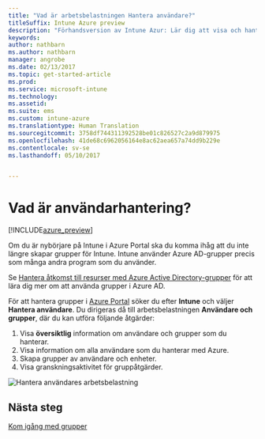 ```yaml
---
title: "Vad är arbetsbelastningen Hantera användare?"
titleSuffix: Intune Azure preview
description: "Förhandsversion av Intune Azur: Lär dig att visa och hantera användare med Microsoft Intune och Azure."
keywords: 
author: nathbarn
ms.author: nathbarn
manager: angrobe
ms.date: 02/13/2017
ms.topic: get-started-article
ms.prod: 
ms.service: microsoft-intune
ms.technology: 
ms.assetid: 
ms.suite: ems
ms.custom: intune-azure
ms.translationtype: Human Translation
ms.sourcegitcommit: 3758df744311392528be01c826527c2a9d879975
ms.openlocfilehash: 41de68c6962056164e8ac62aea657a74dd9b229e
ms.contentlocale: sv-se
ms.lasthandoff: 05/10/2017


---
```


# <a name="what-is-user-management"></a>Vad är användarhantering?


[!INCLUDE[azure_preview](../includes/azure_preview.md)]

Om du är nybörjare på Intune i Azure Portal ska du komma ihåg att du inte längre skapar grupper för Intune. Intune använder Azure AD-grupper precis som många andra program som du använder.

Se [Hantera åtkomst till resurser med Azure Active Directory-grupper](https://docs.microsoft.com/azure/active-directory/active-directory-manage-groups) för att lära dig mer om att använda grupper i Azure AD.

För att hantera grupper i [Azure Portal](https://portal.azure.com) söker du efter **Intune** och väljer **Hantera användare**. Du dirigeras då till arbetsbelastningen **Användare och grupper**, där du kan utföra följande åtgärder:

1. Visa **översiktlig** information om användare och grupper som du hanterar.
2. Visa information om alla användare som du hanterar med Azure.
3. Skapa grupper av användare och enheter.
4. Visa granskningsaktivitet för gruppåtgärder.

![Hantera användares arbetsbelastning](./media/manage-users.png)


## <a name="next-step"></a>Nästa steg

[Kom igång med grupper](../manage-users/get-started-with-groups.md)

